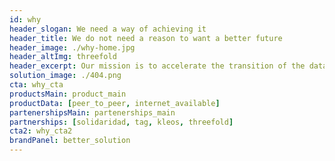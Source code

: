 ```yaml
---
id: why
header_slogan: We need a way of achieving it
header_title: We do not need a reason to want a better future
header_image: ./why-home.jpg
header_altImg: threefold
header_excerpt: Our mission is to accelerate the transition of the data economy to a decentralized P2P model and make it possible for every person to learn, partake and succeed.
solution_image: ./404.png
cta: why_cta
productsMain: product_main
productData: [peer_to_peer, internet_available]
partenershipsMain: partenerships_main
partnerships: [solidaridad, tag, kleos, threefold]
cta2: why_cta2
brandPanel: better_solution
---
```


<!-- header: home_header
solution_image: ./home_header.png -->
<!--  -->
